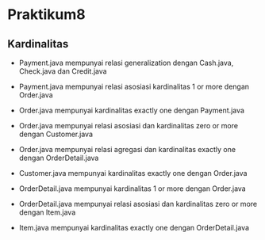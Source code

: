 # Praktikum8

## Kardinalitas

* Payment.java mempunyai relasi generalization dengan Cash.java, Check.java dan Credit.java
* Payment.java mempunyai relasi asosiasi kardinalitas 1 or more dengan Order.java

* Order.java mempunyai kardinalitas exactly one dengan Payment.java
* Order.java mempunyai relasi asosiasi dan kardinalitas zero or more dengan Customer.java
* Order.java mempunyai relasi agregasi dan kardinalitas exactly one dengan OrderDetail.java


* Customer.java mempunyai kardinalitas exactly one dengan Order.java


* OrderDetail.java mempunyai kardinalitas 1 or more dengan Order.java
* OrderDetail.java mempunyai relasi asosiasi dan kardinalitas zero or more dengan Item.java


* Item.java mempunyai kardinalitas exactly one dengan OrderDetail.java